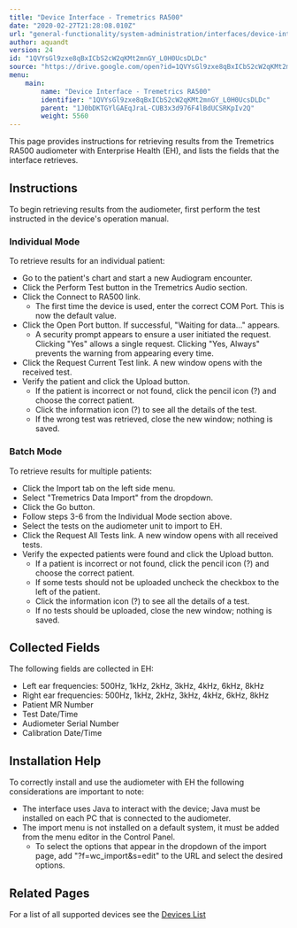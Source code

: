 ```yaml
---
title: "Device Interface - Tremetrics RA500"
date: "2020-02-27T21:28:08.010Z"
url: "general-functionality/system-administration/interfaces/device-interface-tremetrics-ra500.html"
author: aquandt
version: 24
id: "1QVYsGl9zxe8qBxICbS2cW2qKMt2mnGY_L0H0UcsDLDc"
source: "https://drive.google.com/open?id=1QVYsGl9zxe8qBxICbS2cW2qKMt2mnGY_L0H0UcsDLDc"
menu:
    main:
        name: "Device Interface - Tremetrics RA500"
        identifier: "1QVYsGl9zxe8qBxICbS2cW2qKMt2mnGY_L0H0UcsDLDc"
        parent: "1J0bDKTGYlGAEqJraL-CUB3x3d976F4lBdUCSRKpIv2Q"
        weight: 5560
---
```

This page provides instructions for retrieving results from the Tremetrics RA500 audiometer with Enterprise Health (EH), and lists the fields that the interface retrieves.

## Instructions

To begin retrieving results from the audiometer, first perform the test instructed in the device's operation manual.

### Individual Mode

To retrieve results for an individual patient:

* Go to the patient's chart and start a new Audiogram encounter.
* Click the Perform Test button in the Tremetrics Audio section.
* Click the Connect to RA500 link.
    * The first time the device is used, enter the correct COM Port. This is now the default value.
* Click the Open Port button. If successful, "Waiting for data..." appears.
    * A security prompt appears to ensure a user initiated the request. Clicking "Yes" allows a single request. Clicking "Yes, Always" prevents the warning from appearing every time.
* Click the Request Current Test link. A new window opens with the received test.
* Verify the patient and click the Upload button.
    * If the patient is incorrect or not found, click the pencil icon (?) and choose the correct patient.
    * Click the information icon (?) to see all the details of the test.
    * If the wrong test was retrieved, close the new window; nothing is saved.

### Batch Mode

To retrieve results for multiple patients:

* Click the Import tab on the left side menu.
* Select "Tremetrics Data Import" from the dropdown.
* Click the Go button.
* Follow steps 3-6 from the Individual Mode section above.
* Select the tests on the audiometer unit to import to EH.
* Click the Request All Tests link. A new window opens with all received tests.
* Verify the expected patients were found and click the Upload button.
    * If a patient is incorrect or not found, click the pencil icon (?) and choose the correct patient.
    * If some tests should not be uploaded uncheck the checkbox to the left of the patient.
    * Click the information icon (?) to see all the details of a test.
    * If no tests should be uploaded, close the new window; nothing is saved.

## Collected Fields

The following fields are collected in EH:

* Left ear frequencies: 500Hz, 1kHz, 2kHz, 3kHz, 4kHz, 6kHz, 8kHz
* Right ear frequencies: 500Hz, 1kHz, 2kHz, 3kHz, 4kHz, 6kHz, 8kHz
* Patient MR Number
* Test Date/Time
* Audiometer Serial Number
* Calibration Date/Time

## Installation Help

To correctly install and use the audiometer with EH the following considerations are important to note:

* The interface uses Java to interact with the device; Java must be installed on each PC that is connected to the audiometer.
* The import menu is not installed on a default system, it must be added from the menu editor in the Control Panel.
    * To select the options that appear in the dropdown of the import page, add "?f=wc_import&s=edit" to the URL and select the desired options.

## Related Pages

For a list of all supported devices see the [Devices List](../../../resources/system-specifications/interface-specifications.html)

